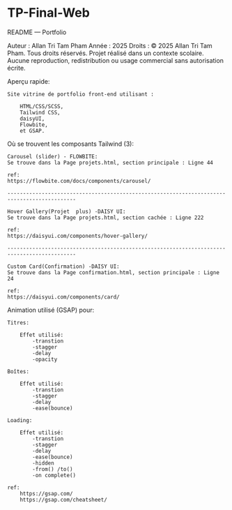 # TP-Final-Web
README — Portfolio

Auteur : Allan Tri Tam Pham
Année : 2025
Droits : © 2025 Allan Tri Tam Pham. Tous droits réservés.
Projet réalisé dans un contexte scolaire. Aucune reproduction, redistribution ou usage commercial sans autorisation écrite.

Aperçu rapide:

    Site vitrine de portfolio front-end utilisant :

        HTML/CSS/SCSS, 
        Tailwind CSS, 
        daisyUI, 
        Flowbite, 
        et GSAP.


Où se trouvent les composants Tailwind (3):

    Carousel (slider) - FLOWBITE:
    Se trouve dans la Page projets.html, section principale : Ligne 44

    ref:
    https://flowbite.com/docs/components/carousel/

    --------------------------------------------------------------------------------------------

    Hover Gallery(Projet  plus) -DAISY UI:
    Se trouve dans la Page projets.html, section cachée : Ligne 222

    ref:
    https://daisyui.com/components/hover-gallery/

    --------------------------------------------------------------------------------------------

    Custom Card(Confirmation) -DAISY UI:
    Se trouve dans la Page confirmation.html, section principale : Ligne 24

    ref:
    https://daisyui.com/components/card/


Animation utilisé (GSAP) pour:

    Titres: 

        Effet utilisé: 
            -transtion
            -stagger
            -delay
            -opacity

    Boîtes: 

        Effet utilisé: 
            -transtion
            -stagger
            -delay        
            -ease(bounce)

    Loading: 

        Effet utilisé: 
            -transtion
            -stagger
            -delay        
            -ease(bounce)
            -hidden
            -from() /to()
            -on complete()       

    ref:
        https://gsap.com/
        https://gsap.com/cheatsheet/